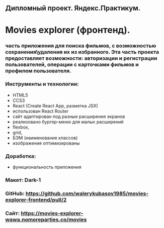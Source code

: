 ## Дипломный проект. Яндекс.Практикум.
# Movies explorer (фронтенд).
### часть приложения для поиска фильмов, с возможностью сохранения\удаления их из избранного. Эта часть проекта предоставляет возможности: авторизации и регистрации пользователей, операции с карточками фильмов и профилем пользователя.

### Инструменты и технологии:
 - HTML5
 - CCS3
 - React (Create React App, разметка JSX)
 - использован React Router
 - сайт адаптирован под разные расширения экранов
 - реализовано бургер-меню для малых расширений
 - flexbox,
 - grid,
 - БЭМ (наименование классов)
 - изображения оптимизированы
### Доработка:
 - функциональность приложения
### Макет: Dark-1
### GitHub: https://github.com/walerykubasov1985/movies-explorer-frontend/pull/2
### Сайт: https://movies-explorer-wawa.nomoreparties.co/movies
